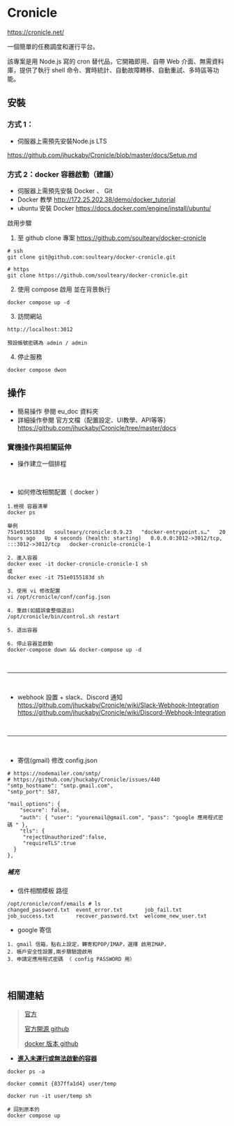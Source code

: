 
#  Cronicle
https://cronicle.net/

一個簡單的任務調度和運行平台。

該專案是用 Node.js 寫的 cron 替代品，它開箱即用、自帶 Web 介面、無需資料庫，提供了執行 shell 命令、實時統計、自動故障轉移、自動重試、多時區等功能。



## 安裝
### 方式 1：
* 伺服器上需預先安裝Node.js LTS

https://github.com/jhuckaby/Cronicle/blob/master/docs/Setup.md

### 方式 2：docker 容器啟動（建議）

* 伺服器上需預先安裝 Docker 、 Git
* Docker 教學 http://172.25.202.38/demo/docker_tutorial
* ubuntu 安裝 Docker  https://docs.docker.com/engine/install/ubuntu/

啟用步驟
1. 至 github clone 專案
https://github.com/soulteary/docker-cronicle
```
# ssh
git clone git@github.com:soulteary/docker-cronicle.git

# https
git clone https://github.com/soulteary/docker-cronicle.git
```

2. 使用 compose 啟用 並在背景執行
```
docker compose up -d
```

3. 訪問網站
```
http://localhost:3012

預設帳號密碼為 admin / admin
```

4. 停止服務
```
docker compose dwon
```

## 操作
*  簡易操作 參閱 eu_doc 資料夾
* 詳細操作參閱 官方文檔（配置設定、UI教學、API等等）
https://github.com/jhuckaby/Cronicle/tree/master/docs

### 實機操作與相關延伸
* 操作建立一個排程

<br>

* 如何修改相關配置（ docker ）

```
1.檢視 容器清單
docker ps

舉例
751e0155183d   soulteary/cronicle:0.9.23   "docker-entrypoint.s…"   20 hours ago   Up 4 seconds (health: starting)   0.0.0.0:3012->3012/tcp, :::3012->3012/tcp   docker-cronicle-cronicle-1

2. 進入容器
docker exec -it docker-cronicle-cronicle-1 sh
或
docker exec -it 751e0155183d sh

3. 使用 vi 修改配置
vi /opt/cronicle/conf/config.json

4. 重啟(如錯誤會整個退出)
/opt/cronicle/bin/control.sh restart

5. 退出容器

6. 停止容器並啟動
docker-compose down && docker-compose up -d
```
<br>

---

<br>


*  webhook 設置 + slack、Discord 通知
https://github.com/jhuckaby/Cronicle/wiki/Slack-Webhook-Integration
https://github.com/jhuckaby/Cronicle/wiki/Discord-Webhook-Integration

<br>

---

<br>

* 寄信(gmail)
修改 config.json

```
# https://nodemailer.com/smtp/
# https://github.com/jhuckaby/Cronicle/issues/440
"smtp_hostname": "smtp.gmail.com",
"smtp_port": 587,

"mail_options": {
    "secure": false,
    "auth": { "user": "youremail@gmail.com", "pass": "google 應用程式密碼 " },
    "tls": {
     "rejectUnauthorized":false,
     "requireTLS":true
  }
},
```

##### 補充
* 信件相關模板 路徑
```
/opt/cronicle/conf/emails # ls
changed_password.txt  event_error.txt       job_fail.txt          job_success.txt       recover_password.txt  welcome_new_user.txt
```
* google 寄信
```
1. gmail 信箱，點右上設定，轉寄和POP/IMAP，選擇 啟用IMAP，
2. 帳戶安全性設置,兩步驟驗證啟用
3. 申請定應用程式密碼 （ config PASSWORD 用）
```

<br>

## 相關連結
> [官方](<https://cronicle.net/>)
>
> [官方開源 github](<https://github.com/jhuckaby/Cronicle>)
>
> [docker 版本 github](<https://github.com/soulteary/docker-cronicle>)
* [**進入未運行或無法啟動的容器**](<https://blog.csdn.net/comeonyangzi/article/details/132556828>)

```
docker ps -a

docker commit {837ffa1d4} user/temp

docker run -it user/temp sh

# 回到原本的
docker compose up
```